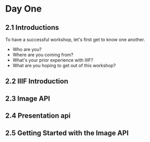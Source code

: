 # Day One

## 2.1 Introductions

To have a successful workshop, let's first get to know one another.
* Who are you?
* Where are you coming from?
* What's your prior experience with IIIF?
* What are you hoping to get out of this workshop?

## 2.2 IIIF Introduction

## 2.3 Image API

## 2.4 Presentation api

## 2.5 Getting Started with the Image API

